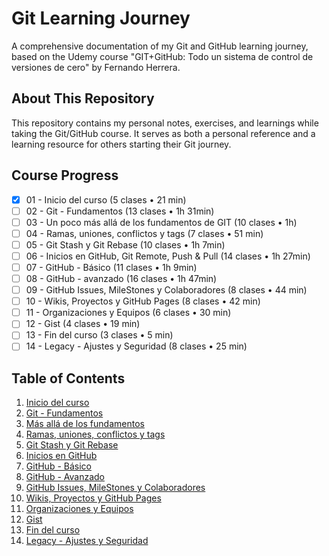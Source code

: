 # Git Learning Journey

A comprehensive documentation of my Git and GitHub learning journey, based on the Udemy course "GIT+GitHub: Todo un sistema de control de versiones de cero" by Fernando Herrera.

## About This Repository
This repository contains my personal notes, exercises, and learnings while taking the Git/GitHub course. It serves as both a personal reference and a learning resource for others starting their Git journey.

## Course Progress
- [x] 01 - Inicio del curso (5 clases • 21 min)
- [ ] 02 - Git - Fundamentos (13 clases • 1h 31min)
- [ ] 03 - Un poco más allá de los fundamentos de GIT (10 clases • 1h)
- [ ] 04 - Ramas, uniones, conflictos y tags (7 clases • 51 min)
- [ ] 05 - Git Stash y Git Rebase (10 clases • 1h 7min)
- [ ] 06 - Inicios en GitHub, Git Remote, Push & Pull (14 clases • 1h 27min)
- [ ] 07 - GitHub - Básico (11 clases • 1h 9min)
- [ ] 08 - GitHub - avanzado (16 clases • 1h 47min)
- [ ] 09 - GitHub Issues, MileStones y Colaboradores (8 clases • 44 min)
- [ ] 10 - Wikis, Proyectos y GitHub Pages (8 clases • 42 min)
- [ ] 11 - Organizaciones y Equipos (6 clases • 30 min)
- [ ] 12 - Gist (4 clases • 19 min)
- [ ] 13 - Fin del curso (3 clases • 5 min)
- [ ] 14 - Legacy - Ajustes y Seguridad (8 clases • 25 min)

## Table of Contents
1. [Inicio del curso](./01-inicio-curso/README.md)
2. [Git - Fundamentos](./02-git-fundamentos/README.md)
3. [Más allá de los fundamentos](./03-mas-alla-fundamentos/README.md)
4. [Ramas, uniones, conflictos y tags](./04-ramas-uniones-conflictos-tags/README.md)
5. [Git Stash y Git Rebase](./05-git-stash-rebase/README.md)
6. [Inicios en GitHub](./06-github-remote/README.md)
7. [GitHub - Básico](./07-github-basico/README.md)
8. [GitHub - Avanzado](./08-github-avanzado/README.md)
9. [GitHub Issues, MileStones y Colaboradores](./09-github-issues-milestones/README.md)
10. [Wikis, Proyectos y GitHub Pages](./10-wikis-proyectos-pages/README.md)
11. [Organizaciones y Equipos](./11-organizaciones-equipos/README.md)
12. [Gist](./12-gist/README.md)
13. [Fin del curso](./13-fin-curso/README.md)
14. [Legacy - Ajustes y Seguridad](./14-legacy-seguridad/README.md)